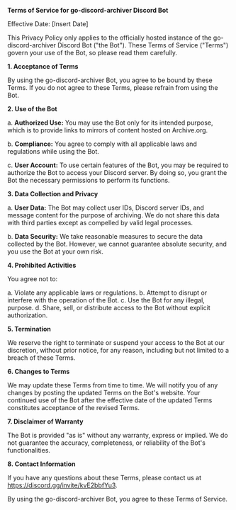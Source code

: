 **Terms of Service for go-discord-archiver Discord Bot**

Effective Date: [Insert Date]

This Privacy Policy only applies to the officially hosted instance of the go-discord-archiver Discord Bot ("the Bot"). These Terms of Service ("Terms") govern your use of the Bot, so please read them carefully.

**1. Acceptance of Terms**

By using the go-discord-archiver Bot, you agree to be bound by these Terms. If you do not agree to these Terms, please refrain from using the Bot.

**2. Use of the Bot**

a. **Authorized Use:** You may use the Bot only for its intended purpose, which is to provide links to mirrors of content hosted on Archive.org.

b. **Compliance:** You agree to comply with all applicable laws and regulations while using the Bot.

c. **User Account:** To use certain features of the Bot, you may be required to authorize the Bot to access your Discord server. By doing so, you grant the Bot the necessary permissions to perform its functions.

**3. Data Collection and Privacy**

a. **User Data:** The Bot may collect user IDs, Discord server IDs, and message content for the purpose of archiving. We do not share this data with third parties except as compelled by valid legal processes.

b. **Data Security:** We take reasonable measures to secure the data collected by the Bot. However, we cannot guarantee absolute security, and you use the Bot at your own risk.

**4. Prohibited Activities**

You agree not to:

a. Violate any applicable laws or regulations.
b. Attempt to disrupt or interfere with the operation of the Bot.
c. Use the Bot for any illegal, purpose.
d. Share, sell, or distribute access to the Bot without explicit authorization.

**5. Termination**

We reserve the right to terminate or suspend your access to the Bot at our discretion, without prior notice, for any reason, including but not limited to a breach of these Terms.

**6. Changes to Terms**

We may update these Terms from time to time. We will notify you of any changes by posting the updated Terms on the Bot's website. Your continued use of the Bot after the effective date of the updated Terms constitutes acceptance of the revised Terms.

**7. Disclaimer of Warranty**

The Bot is provided "as is" without any warranty, express or implied. We do not guarantee the accuracy, completeness, or reliability of the Bot's functionalities.

**8. Contact Information**

If you have any questions about these Terms, please contact us at https://discord.gg/invite/kvE2bbfYu3.

By using the go-discord-archiver Bot, you agree to these Terms of Service.
